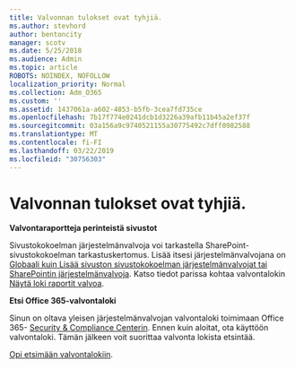 ```yaml
---
title: Valvonnan tulokset ovat tyhjiä.
ms.author: stevhord
author: bentoncity
manager: scotv
ms.date: 5/25/2018
ms.audience: Admin
ms.topic: article
ROBOTS: NOINDEX, NOFOLLOW
localization_priority: Normal
ms.collection: Adm_O365
ms.custom: ''
ms.assetid: 1437061a-a602-4853-b5fb-3cea7fd735ce
ms.openlocfilehash: 7b17f774e0241dcb1d3226a39afb11b45a2ef37f
ms.sourcegitcommit: 03a156a9c9740521155a30775492c7dff0982588
ms.translationtype: MT
ms.contentlocale: fi-FI
ms.lasthandoff: 03/22/2019
ms.locfileid: "30756303"
---
```

# <a name="auditing-results-are-blank"></a>Valvonnan tulokset ovat tyhjiä.

 **Valvontaraportteja perinteistä sivustot**
  
Sivustokokoelman järjestelmänvalvoja voi tarkastella SharePoint-sivustokokoelman tarkastuskertomus. Lisää itsesi järjestelmänvalvojana on [Globaali kuin Lisää sivuston sivustokokoelman järjestelmänvalvojat tai SharePointin järjestelmänvalvoja](https://go.microsoft.com/fwlink/?linkid=869390). Katso tiedot parissa kohtaa valvontalokin [Näytä loki raportit valvoa](https://go.microsoft.com/fwlink/?linkid=395237). 
  
 **Etsi Office 365-valvontaloki**
  
Sinun on oltava yleisen järjestelmänvalvojan valvontaloki toimimaan Office 365- [Security &amp; Compliance Centerin](https://protection.office.com). Ennen kuin aloitat, ota käyttöön valvontaloki. Tämän jälkeen voit suorittaa valvonta lokista etsintää. 
  
[Opi etsimään valvontalokiin](https://go.microsoft.com/fwlink/?linkid=708432).
  

